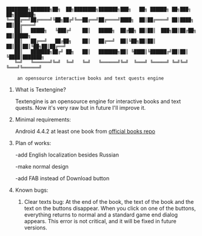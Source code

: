 
	████████╗███████╗██╗  ██╗████████╗███████╗███╗   ██╗ ██████╗ ██╗███╗   ██╗███████╗
	╚══██╔══╝██╔════╝╚██╗██╔╝╚══██╔══╝██╔════╝████╗  ██║██╔════╝ ██║████╗  ██║██╔════╝
	   ██║   █████╗   ╚███╔╝    ██║   █████╗  ██╔██╗ ██║██║  ███╗██║██╔██╗ ██║█████╗  
	   ██║   ██╔══╝   ██╔██╗    ██║   ██╔══╝  ██║╚██╗██║██║   ██║██║██║╚██╗██║██╔══╝  
	   ██║   ███████╗██╔╝ ██╗   ██║   ███████╗██║ ╚████║╚██████╔╝██║██║ ╚████║███████╗
	   ╚═╝   ╚══════╝╚═╝  ╚═╝   ╚═╝   ╚══════╝╚═╝  ╚═══╝ ╚═════╝ ╚═╝╚═╝  ╚═══╝╚══════╝
    
		an opensource interactive books and text quests engine


 1. What is Textengine?
		
	Textengine is an opensource engine for interactive books and text quests.
	Now it's very raw but in future I'll improve it.
		
 2. Minimal requirements:
		
	Android 4.4.2
	at least one book from [official books repo](https://github.com/lesnoilis/textengine-books)

 3. Plan of works:
		
	-add English localization besides Russian
	
	-make normal design
	
	-add FAB instead of Download button
	
 4. Known bugs:
	 1. Clear texts bug:
		At the end of the book, the text of the book and the text on the buttons disappear. When you click on one of the buttons, everything returns to normal and a standard game end dialog appears. 
		This error is not critical, and it will be fixed in future versions.
	
